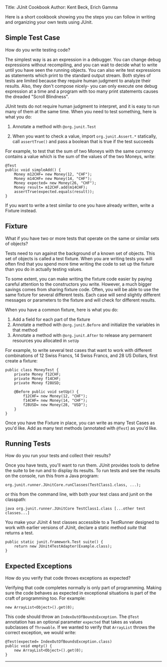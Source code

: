 Title: JUnit Cookbook
Author: Kent Beck, Erich Gamma


Here is a short cookbook showing you the steps you can follow in writing
and organizing your own tests using JUnit.

## Simple Test Case

How do you write testing code?

The simplest way is as an expression in a debugger. You can change debug
expressions without recompiling, and you can wait to decide what to write
until you have seen the running objects. You can also write test expressions
as statements which print to the standard output stream. Both styles of
tests are limited because they require human judgment to analyze their
results. Also, they don't compose nicely- you can only execute one debug
expression at a time and a program with too many print statements causes
the dreaded "Scroll Blindness".

JUnit tests do not require human judgment to interpret, and it is easy
to run many of them at the same time. When you need to test something,
here is what you do:

1.  Annotate a method with `@org.junit.Test`

1. When you want to check a value, import `org.junit.Assert.*` statically, call `assertTrue()` and pass a boolean
that is true if the test succeeds

For example, to test that the sum of two Moneys with the same currency
contains a value which is the sum of the values of the two Moneys, write:

    @Test
    public void simpleAdd() {
        Money m12CHF= new Money(12, "CHF");
        Money m14CHF= new Money(14, "CHF");
        Money expected= new Money(26, "CHF");
        Money result= m12CHF.add(m14CHF);
        assertTrue(expected.equals(result));
    }

If you want to write a test similar to one you have already written, write
a Fixture instead.

## Fixture

What if you have two or more tests that operate on the same or similar
sets of objects?

Tests need to run against the background of a known set of objects.
This set of objects is called a test fixture. When you are writing tests
you will often find that you spend more time writing the code to set up
the fixture than you do in actually testing values.

To some extent, you can make writing the fixture code easier by paying
careful attention to the constructors you write. However, a much bigger
savings comes from sharing fixture code. Often, you will be able to use
the same fixture for several different tests. Each case will send slightly
different messages or parameters to the fixture and will check for different
results.

When you have a common fixture, here is what you do:

1.  Add a field for each part of the fixture
2.  Annotate a method with `@org.junit.Before` and initialize the variables in that method
3.  Annotate a method with `@org.junit.After` to release any permanent resources you allocated in `setUp`

For example, to write several test cases that want to work with different
combinations of 12 Swiss Francs, 14 Swiss Francs, and 28 US Dollars, first
create a fixture:

    public class MoneyTest {
        private Money f12CHF;
        private Money f14CHF;
        private Money f28USD;

        @Before public void setUp() {
            f12CHF= new Money(12, "CHF");
            f14CHF= new Money(14, "CHF");
            f28USD= new Money(28, "USD");
        }
    }

Once you have the Fixture in place, you can write as many Test Cases as
you'd like. Add as many test methods (annotated with `@Test`) as you'd like.

## Running Tests

How do you run your tests and collect their results?

Once you have tests, you'll want to run them. JUnit provides tools
to define the suite to be run and to display its results. To run tests and see the
results on the console, run this from a Java program:

    org.junit.runner.JUnitCore.runClasses(TestClass1.class, ...);

or this from the command line, with both your test class and junit on the classpath:

    java org.junit.runner.JUnitCore TestClass1.class [...other test classes...]

You make your JUnit 4 test classes accessible to a TestRunner designed to work with earlier versions of JUnit,
declare a static method _suite_
that returns a test.

    public static junit.framework.Test suite() {
        return new JUnit4TestAdapter(Example.class);
    }

## Expected Exceptions

How do you verify that code throws exceptions as expected?

Verifying that code completes normally is only part of programming. Making sure the code
behaves as expected in exceptional situations is part of the craft of programming too. For example:

    new ArrayList<Object>().get(0);

This code should throw an `IndexOutOfBoundsException`. The `@Test` annotation has an optional parameter `expected`
that takes as values subclasses of `Throwable`. If we wanted to verify that `ArrayList` throws the correct exception,
we would write:

    @Test(expected= IndexOutOfBoundsException.class)
    public void empty() {
        new ArrayList<Object>().get(0);
    }

* * *

